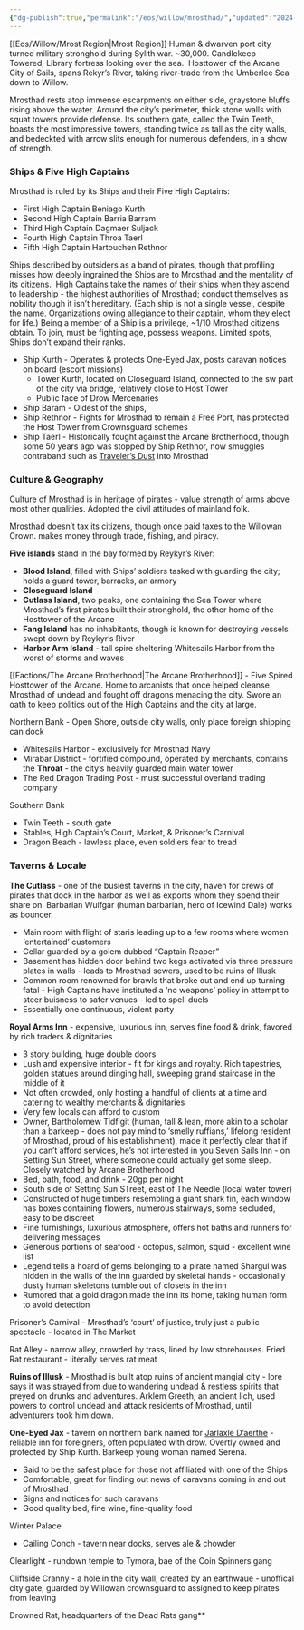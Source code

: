 ```yaml
---
{"dg-publish":true,"permalink":"/eos/willow/mrosthad/","updated":"2024-12-22T20:37:24.067-05:00"}
---
```


[[Eos/Willow/Mrost Region\|Mrost Region]]
Human & dwarven port city turned military stronghold during Sylith war. ~30,000.
Candlekeep - Towered, Library fortress looking over the sea. 
Hosttower of the Arcane<br> 
	City of Sails, spans Rekyr’s River, taking river-trade from the Umberlee Sea down to Willow. 

Mrosthad rests atop immense escarpments on either side, graystone bluffs rising above the water. Around the city’s perimeter, thick stone walls with squat towers provide defense. Its southern gate, called the Twin Teeth, boasts the most impressive towers, standing twice as tall as the city walls, and bedeckted with arrow slits enough for numerous defenders, in a show of strength. 

### Ships & Five High Captains

Mrosthad is ruled by its Ships and their Five High Captains:
- First High Captain Beniago Kurth
- Second High Captain Barria Barram
- Third High Captain Dagmaer Suljack
- Fourth High Captain Throa Taerl
- Fifth High Captain Hartouchen Rethnor

Ships described by outsiders as a band of pirates, though that profiling misses how deeply ingrained the Ships are to Mrosthad and the mentality of its citizens. 
High Captains take the names of their ships when they ascend to leadership - the highest authorities of Mrosthad; conduct themselves as nobility though it isn’t hereditary.
(Each ship is not a single vessel, despite the name. Organizations owing allegiance to their captain, whom they elect for life.)
Being a member of a Ship is a privilege, ~1/10 Mrosthad citizens obtain. To join, must be fighting age, possess weapons. Limited spots, Ships don’t expand their ranks. 

- Ship Kurth - Operates & protects One-Eyed Jax, posts caravan notices on board (escort missions)
	- Tower Kurth, located on Closeguard Island, connected to the sw part of the city via bridge, relatively close to Host Tower
	- Public face of Drow Mercenaries
- Ship Baram - Oldest of the ships, 
- Ship Rethnor - Fights for Mrosthad to remain a Free Port, has protected the Host Tower from Crownsguard schemes
- Ship Taerl - Historically fought against the Arcane Brotherhood, though some 50 years ago was stopped by Ship Rethnor, now smuggles contraband such as [Traveler’s Dust](https://forgottenrealms.fandom.com/wiki/Traveler%27s_dust) into Mrosthad

### Culture & Geography

Culture of Mrosthad is in heritage of pirates - value strength of arms above most other qualities. Adopted the civil attitudes of mainland folk.  

Mrosthad doesn’t tax its citizens, though once paid taxes to the Willowan Crown. makes money through trade, fishing, and piracy. 

**Five islands** stand in the bay formed by Reykyr’s River:
- **Blood Island**, filled with Ships’ soldiers tasked with guarding the city; holds a guard tower, barracks, an armory
- **Closeguard Island**
- **Cutlass Island**, two peaks, one containing the Sea Tower where Mrosthad’s first pirates built their stronghold, the other home of the Hosttower of the Arcane
- **Fang Island** has no inhabitants, though is known for destroying vessels swept down by Reykyr’s River
- **Harbor Arm Island** - tall spire sheltering Whitesails Harbor from the worst of storms and waves

[[Factions/The Arcane Brotherhood\|The Arcane Brotherhood]] - Five Spired Hosttower of the Arcane. Home to arcanists that once helped cleanse Mrosthad of undead and fought off dragons menacing the city. Swore an oath to keep politics out of the High Captains and the city at large. 

Northern Bank - Open Shore, outside city walls, only place foreign shipping can dock
- Whitesails Harbor - exclusively for Mrosthad Navy
- Mirabar District - fortified compound, operated by merchants, contains the **Throat** - the city’s heavily guarded main water tower
- The Red Dragon Trading Post - must successful overland trading company

Southern Bank
- Twin Teeth - south gate
- Stables, High Captain’s Court, Market, & Prisoner’s Carnival
- Dragon Beach - lawless place, even soldiers fear to tread

### Taverns & Locale

**The Cutlass** - one of the busiest taverns in the city, haven for crews of pirates that dock in the harbor as well as exports whom they spend their share on. Barbarian Wulfgar (human barbarian, hero of Icewind Dale) works as bouncer.
- Main room with flight of staris leading up to a few rooms where women ‘entertained’ customers
- Cellar guarded by a golem dubbed “Captain Reaper”
- Basement has hidden door behind two kegs activated via three pressure plates in walls - leads to Mrosthad sewers, used to be ruins of Illusk
- Common room renowned for brawls that broke out and end up turning fatal - High Captains have instituted a ‘no weapons’ policy in attempt to steer buisness to safer venues - led to spell duels
- Essentially one continuous, violent party

**Royal Arms Inn** - expensive, luxurious inn, serves fine food & drink, favored by rich traders & dignitaries
- 3 story building, huge double doors
- Lush and expensive interior - fit for kings and royalty. Rich tapestries, golden statues around dinging hall, sweeping grand staircase in the middle of it
- Not often crowded, only hosting a handful of clients at a time and catering to wealthy merchants & dignitaries
- Very few locals can afford to custom
- Owner, Bartholomew Tidfigit (human, tall & lean, more akin to a scholar than a barkeep - does not pay mind to ‘smelly ruffians,’ lifelong resident of Mrosthad, proud of his establishment), made it perfectly clear that if you can’t afford services, he’s not interested in you
Seven Sails Inn - on Setting Sun Street, where someone could actually get some sleep. Closely watched by Arcane Brotherhood
- Bed, bath, food, and drink - 20gp per night
- South side of Setting Sun STreet, east of The Needle (local water tower)
- Constructed of huge timbers resembling a giant shark fin, each window has boxes containing flowers, numerous stairways, some secluded, easy to be discreet
- Fine furnishings, luxurious atmosphere, offers hot baths and runners for delivering messages
- Generous portions of seafood - octopus, salmon, squid - excellent wine list
- Legend tells a hoard of gems belonging to a pirate named Shargul was hidden in the walls of the inn guarded by skeletal hands - occasionally dusty human skeletons tumble out of closets in the inn
- Rumored that a gold dragon made the inn its home, taking human form to avoid detection

Prisoner’s Carnival - Mrosthad’s ‘court’ of justice, truly just a public spectacle - located in The Market

Rat Alley - narrow alley, crowded by trass, lined by low storehouses. Fried Rat restaurant - literally serves rat meat

**Ruins of Illusk** - Mrosthad is built atop ruins of ancient mangial city - lore says it was strayed from due to wandering undead & restless spirits that preyed on drunks and adventures. Arklem Greeth, an ancient lich, used powers to control undead and attack residents of Mrosthad, until adventurers took him down.

**One-Eyed Jax** - tavern on northern bank named for [Jarlaxle D’aerthe](https://forgottenrealms.fandom.com/wiki/Jarlaxle#cite_note-RotK-p289-290-29) - reliable inn for foreigners, often populated with drow. Overtly owned and protected by Ship Kurth. Barkeep young woman named Serena.
- Said to be the safest place for those not affiliated with one of the Ships
- Comfortable, great for finding out news of caravans coming in and out of Mrosthad
- Signs and notices for such caravans
- Good quality bed, fine wine, fine-quality food

Winter Palace 
- Cailing Conch - tavern near docks, serves ale & chowder

Clearlight - rundown temple to Tymora, bae of the Coin Spinners gang

Cliffside Cranny - a hole in the city wall, created by an earthwaue - unoffical city gate, guarded by Willowan crownsguard to assigned to keep pirates from leaving

Drowned Rat, headquarters of the Dead Rats gang**

